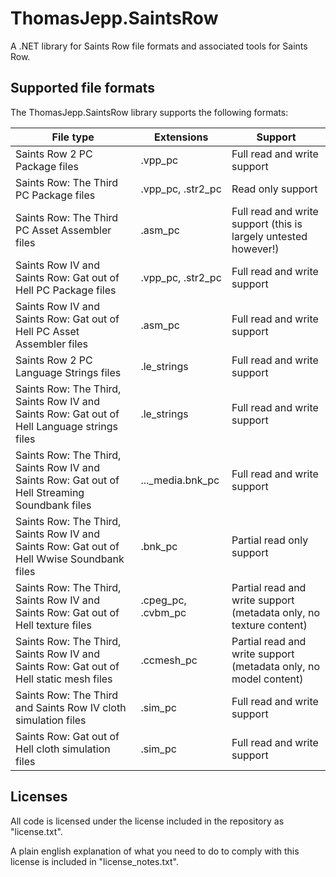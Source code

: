 # ThomasJepp.SaintsRow
A .NET library for Saints Row file formats and associated tools for Saints Row.

## Supported file formats
The ThomasJepp.SaintsRow library supports the following formats:

| File type | Extensions | Support |
|-----------|------------|---------|
| Saints Row 2 PC Package files | .vpp_pc | Full read and write support |
| Saints Row: The Third PC Package files | .vpp_pc, .str2_pc | Read only support |
| Saints Row: The Third PC Asset Assembler files | .asm_pc | Full read and write support (this is largely untested however!) |
| Saints Row IV and Saints Row: Gat out of Hell PC Package files | .vpp_pc, .str2_pc | Full read and write support |
| Saints Row IV and Saints Row: Gat out of Hell PC Asset Assembler files | .asm_pc | Full read and write support |
| Saints Row 2 PC Language Strings files | .le_strings | Full read and write support |
| Saints Row: The Third, Saints Row IV and Saints Row: Gat out of Hell Language strings files | .le_strings | Full read and write support |
| Saints Row: The Third, Saints Row IV and Saints Row: Gat out of Hell Streaming Soundbank files | ..._media.bnk_pc | Full read and write support |
| Saints Row: The Third, Saints Row IV and Saints Row: Gat out of Hell Wwise Soundbank files | .bnk_pc | Partial read only support |
| Saints Row: The Third, Saints Row IV and Saints Row: Gat out of Hell texture files | .cpeg_pc, .cvbm_pc | Partial read and write support (metadata only, no texture content) |
| Saints Row: The Third, Saints Row IV and Saints Row: Gat out of Hell static mesh files | .ccmesh_pc | Partial read and write support (metadata only, no model content) |
| Saints Row: The Third and Saints Row IV cloth simulation files | .sim_pc | Full read and write support |
| Saints Row: Gat out of Hell cloth simulation files | .sim_pc | Full read and write support |

## Licenses
All code is licensed under the license included in the repository as "license.txt".

A plain english explanation of what you need to do to comply with this license is included in "license_notes.txt".
